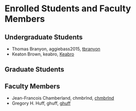 Enrolled Students and Faculty Members
=====================================


Undergraduate Students
----------------------

* Thomas Branyon, aggiebass2015, [tbranyon](https://tbranyon.github.io/)
* Keaton Brown, keabro, [Keabro](https://Keabro.github.io/)


Graduate Students
-----------------


Faculty Members
---------------

* Jean-Francois Chamberland, chmbrlnd, [chmbrlnd](https://github.com/chmbrlnd)
* Gregory H. Huff, ghuff, [ghuff](https://github.com/ghuff)


